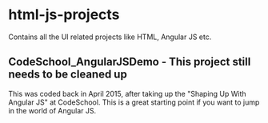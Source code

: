 # html-js-projects
Contains all the UI related projects like HTML, Angular JS etc.

CodeSchool_AngularJSDemo - This project still needs to be cleaned up
-------------------------
This was coded back in April 2015, after taking up the "Shaping Up With Angular JS" at CodeSchool. This is a great starting point if you want to jump in the world of Angular JS.

